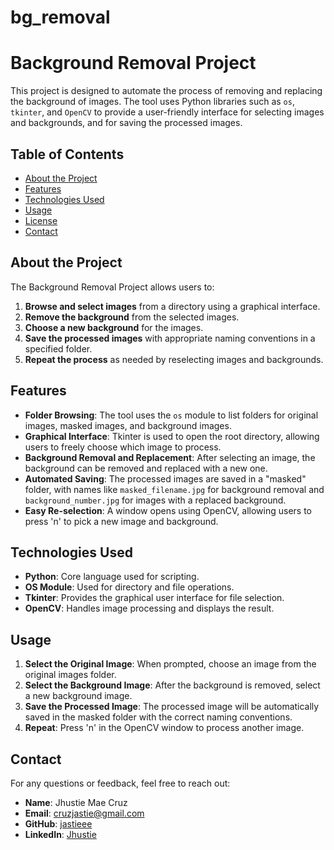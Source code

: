 # bg_removal

# Background Removal Project

This project is designed to automate the process of removing and replacing the background of images. The tool uses Python libraries such as `os`, `tkinter`, and `OpenCV` to provide a user-friendly interface for selecting images and backgrounds, and for saving the processed images.

## Table of Contents

- [About the Project](#about-the-project)
- [Features](#features)
- [Technologies Used](#technologies-used)
- [Usage](#usage)
- [License](#license)
- [Contact](#contact)

## About the Project

The Background Removal Project allows users to:
1. **Browse and select images** from a directory using a graphical interface.
2. **Remove the background** from the selected images.
3. **Choose a new background** for the images.
4. **Save the processed images** with appropriate naming conventions in a specified folder.
5. **Repeat the process** as needed by reselecting images and backgrounds.

## Features

- **Folder Browsing**: The tool uses the `os` module to list folders for original images, masked images, and background images.
- **Graphical Interface**: Tkinter is used to open the root directory, allowing users to freely choose which image to process.
- **Background Removal and Replacement**: After selecting an image, the background can be removed and replaced with a new one.
- **Automated Saving**: The processed images are saved in a "masked" folder, with names like `masked_filename.jpg` for background removal and `background_number.jpg` for images with a replaced background.
- **Easy Re-selection**: A window opens using OpenCV, allowing users to press 'n' to pick a new image and background.

## Technologies Used

- **Python**: Core language used for scripting.
- **OS Module**: Used for directory and file operations.
- **Tkinter**: Provides the graphical user interface for file selection.
- **OpenCV**: Handles image processing and displays the result.

## Usage

1. **Select the Original Image**: When prompted, choose an image from the original images folder.
2. **Select the Background Image**: After the background is removed, select a new background image.
3. **Save the Processed Image**: The processed image will be automatically saved in the masked folder with the correct naming conventions.
4. **Repeat**: Press 'n' in the OpenCV window to process another image.

## Contact

For any questions or feedback, feel free to reach out:

- **Name**: Jhustie Mae Cruz
- **Email**: cruzjastie@gmail.com
- **GitHub**: [jastieee](https://github.com/jastieee)
- **LinkedIn**: [Jhustie](https://www.linkedin.com/in/jhustie-cruz/)

